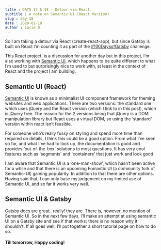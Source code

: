 ```yaml
---
title : DAYS 17 & 18 - Detour via React 
subtitle : A note on Semantic UI (React Version)
slug : day-18
date : 2020-01-18
author : Lucie B
---
```


So I am taking a detour via React (create-react-app), but since Gatsby is built on React I’m counting it as part of the [#100DaysofGatsby](https://twitter.com/hashtag/100DaysofGatsby) challenge.

This React project, is a discussion for another day but in this project, I’m also working with [Semantic UI](https://react.semantic-ui.com/), which happens to be quite different to what I’m used to but surprisingly nice to work with, at least in the context of React and the project I am building.

## Semantic UI (React)

[Semantic UI](https://react.semantic-ui.com/) is known as a minimalist UI component framework for theming websites and web applications. There are two versions: the standard one which uses jQuery and the React version (which I link to in this post), which is jQuery free.
The reason for the 2 versions being that jQuery is a DOM manipulation library but React uses a virtual DOM, so using the ‘standard’ version within react isn’t feasible.

For someone who’s really fussy on styling and spend more time than required on details, I think this could be a good option. From what I’ve seen so far, and what I've had to look up, the documentation is good and provides ‘out-of-the-box’ solutions to most questions. It has very cool features such as 'segments' and 'containers' that just work and look good. 

I am aware that Semantic UI is a ‘one-man-show’, which hasn’t been active for a while and that there is an upcoming Fomantic UI (a community fork of Semantic-UI) gaining popularity. In addition to that there are other options. Having said that, I can only base my judgement on my limited use of Semantic UI, and so far it works very well. 

## Semantic UI & Gatsby

Gatsby docs are great.. really! they are. There is, however, no mention of Semantic UI. So in the next few days, I’ll make an attempt at using semantic UI on a Gatsby site and see if that works; there is no reason why it shouldn’t. If all goes well, I’ll put together a short tutorial page on how to do so. 

#### Till tomorrow, Happy coding!
